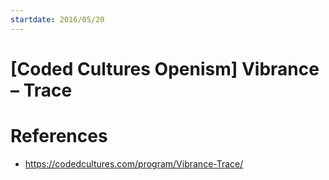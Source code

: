 ```yaml
---
startdate: 2016/05/20
---
```

# [Coded Cultures Openism] Vibrance – Trace

# References
* https://codedcultures.com/program/Vibrance-Trace/
